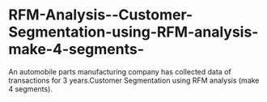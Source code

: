 # RFM-Analysis--Customer-Segmentation-using-RFM-analysis-make-4-segments-
An automobile parts manufacturing company has collected data of transactions for 3 years.Customer Segmentation using RFM analysis (make 4 segments).
